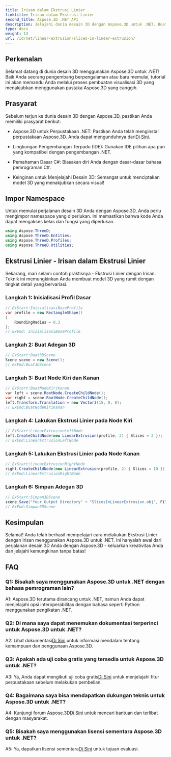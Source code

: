 ```yaml
---
title: Irisan dalam Ekstrusi Linier
linktitle: Irisan dalam Ekstrusi Linier
second_title: Aspose.3D .NET API
description: Jelajahi dunia desain 3D dengan Aspose.3D untuk .NET. Buat model menakjubkan menggunakan tutorial ekstrusi linier kami.
type: docs
weight: 13
url: /id/net/linear-extrusion/slices-in-linear-extrusion/
---
```

## Perkenalan

Selamat datang di dunia desain 3D menggunakan Aspose.3D untuk .NET! Baik Anda seorang pengembang berpengalaman atau baru memulai, tutorial ini akan memandu Anda melalui proses pembuatan visualisasi 3D yang menakjubkan menggunakan pustaka Aspose.3D yang canggih.

## Prasyarat

Sebelum terjun ke dunia desain 3D dengan Aspose.3D, pastikan Anda memiliki prasyarat berikut:

-  Aspose.3D untuk Perpustakaan .NET: Pastikan Anda telah menginstal perpustakaan Aspose.3D. Anda dapat mengunduhnya dari[Di Sini](https://releases.aspose.com/3d/net/).

- Lingkungan Pengembangan Terpadu (IDE): Gunakan IDE pilihan apa pun yang kompatibel dengan pengembangan .NET.

- Pemahaman Dasar C#: Biasakan diri Anda dengan dasar-dasar bahasa pemrograman C#.

- Keinginan untuk Menjelajahi Desain 3D: Semangat untuk menciptakan model 3D yang menakjubkan secara visual!

## Impor Namespace

Untuk memulai perjalanan desain 3D Anda dengan Aspose.3D, Anda perlu mengimpor namespace yang diperlukan. Ini memastikan bahwa kode Anda dapat mengakses kelas dan fungsi yang diperlukan.

```csharp
using Aspose.ThreeD;
using Aspose.ThreeD.Entities;
using Aspose.ThreeD.Profiles;
using Aspose.ThreeD.Utilities;
```

## Ekstrusi Linier - Irisan dalam Ekstrusi Linier

Sekarang, mari selami contoh praktisnya - Ekstrusi Linier dengan Irisan. Teknik ini memungkinkan Anda membuat model 3D yang rumit dengan tingkat detail yang bervariasi.

### Langkah 1: Inisialisasi Profil Dasar

```csharp
// ExStart:InisialisasiBaseProfile
var profile = new RectangleShape()
{
    RoundingRadius = 0.3
};
// ExEnd: InisialisasiBaseProfile
```

### Langkah 2: Buat Adegan 3D

```csharp
// ExStart:Buat3DScene
Scene scene = new Scene();
// ExEnd:Buat3DScene
```

### Langkah 3: Buat Node Kiri dan Kanan

```csharp
// ExStart:BuatNodeKiriKanan
var left = scene.RootNode.CreateChildNode();
var right = scene.RootNode.CreateChildNode();
left.Transform.Translation = new Vector3(15, 0, 0);
// ExEnd:BuatNodeKiriKanan
```

### Langkah 4: Lakukan Ekstrusi Linier pada Node Kiri

```csharp
// ExStart:LinearExtrusionLeftNode
left.CreateChildNode(new LinearExtrusion(profile, 2) { Slices = 2 });
// ExEnd:LinearExtrusionLeftNode
```

### Langkah 5: Lakukan Ekstrusi Linier pada Node Kanan

```csharp
// ExStart:LinearExtrusionRightNode
right.CreateChildNode(new LinearExtrusion(profile, 2) { Slices = 10 });
// ExEnd:LinearExtrusionRightNode
```

### Langkah 6: Simpan Adegan 3D

```csharp
// ExStart:Simpan3DScene
scene.Save("Your Output Directory" + "SlicesInLinearExtrusion.obj", FileFormat.WavefrontOBJ);
// ExEnd:Simpan3DScene
```

## Kesimpulan

Selamat! Anda telah berhasil mempelajari cara melakukan Ekstrusi Linier dengan Irisan menggunakan Aspose.3D untuk .NET. Ini hanyalah awal dari perjalanan desain 3D Anda dengan Aspose.3D - keluarkan kreativitas Anda dan jelajahi kemungkinan tanpa batas!

## FAQ

### Q1: Bisakah saya menggunakan Aspose.3D untuk .NET dengan bahasa pemrograman lain?

A1: Aspose.3D terutama dirancang untuk .NET, namun Anda dapat menjelajahi opsi interoperabilitas dengan bahasa seperti Python menggunakan pengikatan .NET.

### Q2: Di mana saya dapat menemukan dokumentasi terperinci untuk Aspose.3D untuk .NET?

 A2: Lihat dokumentasi[Di Sini](https://reference.aspose.com/3d/net/) untuk informasi mendalam tentang kemampuan dan penggunaan Aspose.3D.

### Q3: Apakah ada uji coba gratis yang tersedia untuk Aspose.3D untuk .NET?

 A3: Ya, Anda dapat mengikuti uji coba gratis[Di Sini](https://releases.aspose.com/) untuk menjelajahi fitur perpustakaan sebelum melakukan pembelian.

### Q4: Bagaimana saya bisa mendapatkan dukungan teknis untuk Aspose.3D untuk .NET?

 A4: Kunjungi forum Aspose.3D[Di Sini](https://forum.aspose.com/c/3d/18) untuk mencari bantuan dan terlibat dengan masyarakat.

### Q5: Bisakah saya menggunakan lisensi sementara Aspose.3D untuk .NET?

 A5: Ya, dapatkan lisensi sementara[Di Sini](https://purchase.aspose.com/temporary-license/) untuk tujuan evaluasi.